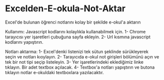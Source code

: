 # Excelden-E-okula-Not-Aktar
Excel'de bulunan öğrenci notlarını kolay bir şekilde e-okul'a aktarın

Kullanımı:
Javascript kodlarını kolaylıkla kullanabilmek için. 
1- Chrome tarayıcısı yer işaretleri çubuğuna sayfa ekleyin.
2- Url kısmına javascript kodlarını yapıştırın.

Notları aktarma:
1- Excel'denki listenizi tek sütun şeklinde sürükleyerek seçin ve notları kıoylayın.
2- Tarayıcıda e-okul not girişleri bölümünü açın ve tek bir not tipi seçip listeleyin.
3- Yer işaretlerindeki eklediğimiz linke tıklayın. Bir adet textbox açılacak.
4- Textbox'a notları yapıştırın ve butona tıklayın notlar e-okuldaki textboxlara yazılacaktır.
